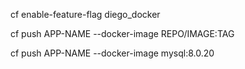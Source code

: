 cf enable-feature-flag diego_docker 

cf push APP-NAME --docker-image REPO/IMAGE:TAG

cf push APP-NAME --docker-image mysql:8.0.20

